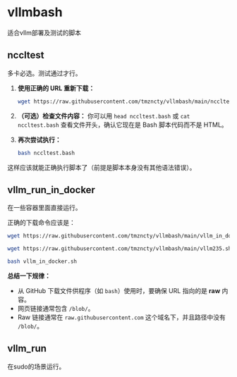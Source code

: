 # vllmbash
适合vllm部署及测试的脚本
## nccltest
多卡必选。测试通过才行。


1.  **使用正确的 URL 重新下载：**
    ```bash
    wget https://raw.githubusercontent.com/tmzncty/vllmbash/main/nccltest.bash
    ```

2.  **（可选）检查文件内容：** 你可以用 `head nccltest.bash` 或 `cat nccltest.bash` 查看文件开头，确认它现在是 Bash 脚本代码而不是 HTML。

3.  **再次尝试执行：**
    ```bash
    bash nccltest.bash
    ```
    

这样应该就能正确执行脚本了（前提是脚本本身没有其他语法错误）。

## vllm_run_in_docker
在一些容器里面直接运行。


正确的下载命令应该是：
```bash
wget https://raw.githubusercontent.com/tmzncty/vllmbash/main/vllm_in_docker.sh
```

```bash
wget https://raw.githubusercontent.com/tmzncty/vllmbash/main/vllm235.sh
```


```bash
bash vllm_in_docker.sh
```
**总结一下规律：**
* 从 GitHub 下载文件供程序（如 `bash`）使用时，要确保 URL 指向的是 **raw** 内容。
* 网页链接通常包含 `/blob/`。
* Raw 链接通常在 `raw.githubusercontent.com` 这个域名下，并且路径中没有 `/blob/`。
## vllm_run
在sudo的场景运行。
